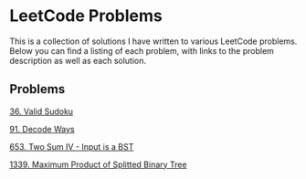 # LeetCode Problems

This is a collection of solutions I have written to various LeetCode problems. Below you can find a listing of each problem, with links to the problem description as well as each solution. 

## Problems

[36. Valid Sudoku](https://leetcode.com/problems/valid-sudoku/)

[91. Decode Ways](https://leetcode.com/problems/decode-ways/)

[653. Two Sum IV - Input is a BST](https://leetcode.com/problems/two-sum-iv-input-is-a-bst/)

[1339. Maximum Product of Splitted Binary Tree](https://leetcode.com/problems/maximum-product-of-splitted-binary-tree/)
